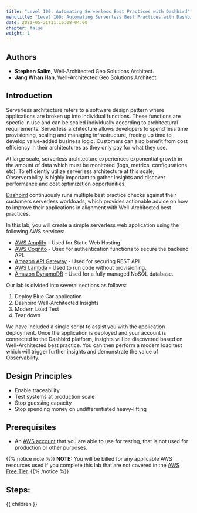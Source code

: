 ```yaml
---
title: "Level 100: Automating Serverless Best Practices with Dashbird"
menutitle: "Level 100: Automating Serverless Best Practices with Dashbird"
date: 2021-05-31T11:16:08-04:00
chapter: false
weight: 1
---
```


## Authors

* **Stephen Salim**, Well-Architected Geo Solutions Architect.
* **Jang Whan Han**, Well-Architected Geo Solutions Architect.



## Introduction

Serverless architecture refers to a software design pattern where applications are broken up into individual functions. These functions are specfic in use and can be scaled individually according to architectural requirements. Serverless architecture allows developers to spend less time provisioning, scaling and managing infrastructure, freeing up time to develop value-added business logic. Customers can also benefit from cost efficiency in their architectures as they only pay for what they use.

At large scale, serverless architecture experiences exponential growth in the amount of data which must be monitored (logs, metrics, configurations etc). To efficiently utilize serverless architecture at this scale, Observerability is highly important to gather insights and discover performance and cost optimization opportunities.

[Dashbird](https://www.dashbird.io) continuously runs multiple best practice checks against their customers serverless workloads, which provides actionable advice on how to improve their applications in alignment with Well-Architected best practices.

In this lab, you will create a simple serverless web application using the following AWS services:

* [AWS Amplify](https://docs.aws.amazon.com/amplify/latest/userguide/welcome.html) - Used for Static Web Hosting.
* [AWS Cognito](https://docs.aws.amazon.com/cognito/latest/developerguide/what-is-amazon-cognito.html) - Used for authentication functions to secure the backend API.
* [Amazon API Gateway](https://docs.aws.amazon.com/apigateway/latest/developerguide/welcome.html) - Used for securing REST API.
* [AWS Lambda](https://docs.aws.amazon.com/lambda/latest/dg/welcome.html) - Used to run code without provisioning.
* [Amazon DynamoDB](https://docs.aws.amazon.com/amazondynamodb/latest/developerguide/Introduction.html) - Used for a fully managed NoSQL database.

Our lab is divided into several sections as follows:

1. Deploy Blue Car application
2. Dashbird Well-Architected Insights
3. Modern Load Test
4. Tear down

We have included a single script to assist you with the application deployment. Once the application is deployed and your account is connected to the Dashbird platform, insights will be discovered based on Well-Architected best practice. You can then perform a modern load test which will trigger further insights and demonstrate the value of Observability.


## Design Principles

* Enable traceability
* Test systems at production scale
* Stop guessing capacity
* Stop spending money on undifferentiated heavy-lifting

## Prerequisites

* An [AWS account](https://portal.aws.amazon.com/gp/aws/developer/registration/index.html) that you are able to use for testing, that is not used for production or other purposes.

{{% notice note %}}
**NOTE:** You will be billed for any applicable AWS resources used if you complete this lab that are not covered in the [AWS Free Tier](https://aws.amazon.com/free/).
{{% /notice %}}

## Steps:

{{ children }}
